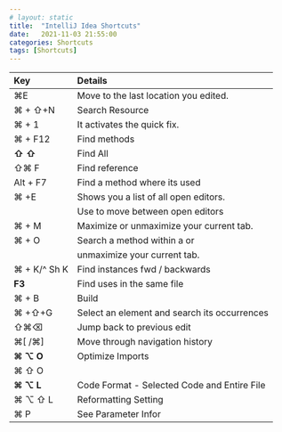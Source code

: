 ```yaml
---
# layout: static
title:  "IntelliJ Idea Shortcuts"
date:   2021-11-03 21:55:00
categories: Shortcuts
tags: [Shortcuts]
---
```



| Key | Details | 
| :---| :---    |      
|⌘E            |Move to the last location you edited.|
|⌘  + ⇧+N      |Search Resource|
|⌘  + 1        |It activates the quick fix.|
|⌘  + F12      |Find methods|
|**⇧ ⇧**          |Find All| 
|⇧⌘ F         |Find reference|
|Alt + F7     |Find a method where its used|
|⌘  +E        |Shows you a list of all open editors.|
|             |Use to move between open editors|
|⌘  + M       |Maximize or unmaximize your current tab.|
|⌘  + O       |Search a method within a  or|
|             |unmaximize your current tab.|
|⌘ + K/^ Sh K |Find instances fwd / backwards|
|**F3**           |Find uses in the same file|
|⌘  + B       |Build|
|⌘  +⇧+G      |Select an element and search its occurrences|
|⇧⌘⌫          |Jump back to previous edit|
|⌘[ /⌘]       |Move through navigation history|
|**⌘ ⌥ O**     |Optimize Imports|
|⌘  ⇧ O      ||
|**⌘  ⌥ L**  | Code Format - Selected Code and Entire File|
|⌘  ⌥  ⇧ L    |Reformatting Setting|
|⌘ P         |See Parameter Infor


<!-- <table>
  <tr>
    <th>Key Combination</th>
    <th>Details</th>
  </tr>
{% for individual_shortcut in site.data.shortcuts %}
  <tr>
    <td> {{ individual_shortcut.keys }} </td>
    <td> {{ individual_shortcut.shortcut }} </td>
  </tr>
{% endfor %}

</table> -->

<!-- <ul>
{% for shortcut in site.data.shortcuts %}
  <li>
      {{ shortcut.keys }}
      {{ shortcut.shortcut }}
  </li>
{% endfor %}
</ul> -->